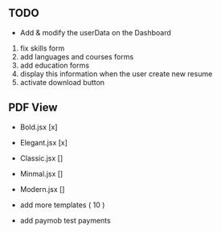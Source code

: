 ## TODO

- Add & modify the userData on the Dashboard

1. fix skills form
2. add languages and courses forms
3. add education forms
4. display this information when the user create new resume
5. activate download button

## PDF View

- Bold.jsx [x]
- Elegant.jsx [x]

- Classic.jsx []
- Minmal.jsx []
- Modern.jsx []

- add more templates ( 10 )
- add paymob test payments
